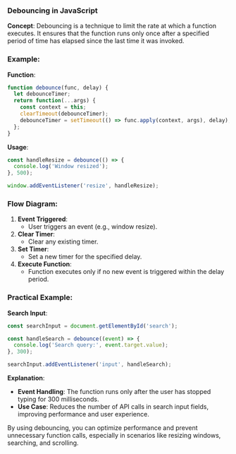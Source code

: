 ### Debouncing in JavaScript

**Concept**: Debouncing is a technique to limit the rate at which a function executes. It ensures that the function runs only once after a specified period of time has elapsed since the last time it was invoked.

### Example:

**Function**:
```javascript
function debounce(func, delay) {
  let debounceTimer;
  return function(...args) {
    const context = this;
    clearTimeout(debounceTimer);
    debounceTimer = setTimeout(() => func.apply(context, args), delay);
  };
}
```

**Usage**:
```javascript
const handleResize = debounce(() => {
  console.log('Window resized');
}, 500);

window.addEventListener('resize', handleResize);
```

### Flow Diagram:

1. **Event Triggered**:
   - User triggers an event (e.g., window resize).
2. **Clear Timer**:
   - Clear any existing timer.
3. **Set Timer**:
   - Set a new timer for the specified delay.
4. **Execute Function**:
   - Function executes only if no new event is triggered within the delay period.

### Practical Example:

**Search Input**:
```javascript
const searchInput = document.getElementById('search');

const handleSearch = debounce((event) => {
  console.log('Search query:', event.target.value);
}, 300);

searchInput.addEventListener('input', handleSearch);
```

**Explanation**:

- **Event Handling**: The function runs only after the user has stopped typing for 300 milliseconds.
- **Use Case**: Reduces the number of API calls in search input fields, improving performance and user experience.

By using debouncing, you can optimize performance and prevent unnecessary function calls, especially in scenarios like resizing windows, searching, and scrolling.